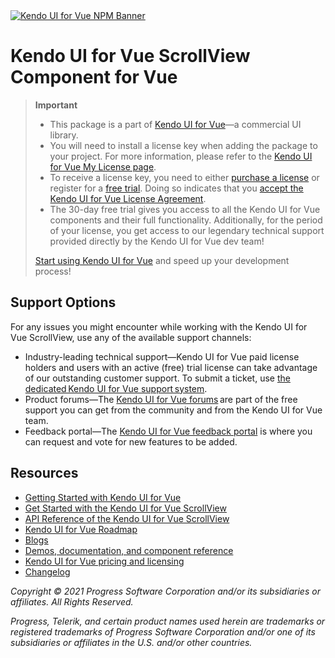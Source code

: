 <a href="https://www.telerik.com/kendo-vue-ui/?utm_medium=referral&utm_source=npm&utm_campaign=kendo-ui-vue-trial-npm-scrollview&utm_content=banner" target="_blank">
<img src="https://www.telerik.com/kendo-vue-ui/npm-banner.svg" alt="Kendo UI for Vue NPM Banner">
</a>


# Kendo UI for Vue ScrollView Component for Vue

> **Important**
> * This package is а part of [Kendo UI for Vue](https://www.telerik.com/kendo-vue-ui/?utm_medium=referral&utm_source=npm&utm_campaign=kendo-ui-vue-trial-npm-scrollview)&mdash;a commercial UI library.
> * You will need to install a license key when adding the package to your project. For more information, please refer to the [Kendo UI for Vue My License page](https://www.telerik.com/kendo-vue-ui/my-license/?utm_medium=referral&utm_source=npm&utm_campaign=kendo-ui-vue-trial-npm-scrollview).
> * To receive a license key, you need to either [purchase a license](https://www.telerik.com/purchase/kendo-ui/?utm_medium=referral&utm_source=npm&utm_campaign=kendo-ui-vue-trial-npm-scrollview) or register for a [free trial](https://www.telerik.com/try/kendo-vue-ui?utm_medium=referral&utm_source=npm&utm_campaign=kendo-ui-vue-trial-npm-scrollview). Doing so indicates that you [accept the Kendo UI for Vue License Agreement](https://www.telerik.com/purchase/license-agreement/progress-kendovue?utm_medium=referral&utm_source=npm&utm_campaign=kendo-ui-vue-trial-npm-scrollview).
> * The 30-day free trial gives you access to all the Kendo UI for Vue components and their full functionality. Additionally, for the period of your license, you get access to our legendary technical support provided directly by the Kendo UI for Vue dev team!
>
> [Start using Kendo UI for Vue](https://www.telerik.com/try/kendo-vue-ui?utm_medium=referral&utm_source=npm&utm_campaign=kendo-ui-vue-trial-npm-scrollview) and speed up your development process!

## Support Options

For any issues you might encounter while working with the Kendo UI for Vue ScrollView, use any of the available support channels:

* Industry-leading technical support&mdash;Kendo UI for Vue paid license holders and users with an active (free) trial license can take advantage of our outstanding customer support. To submit a ticket, use [the dedicated Kendo UI for Vue support system](https://www.telerik.com/account/support-tickets?utm_medium=referral&utm_source=npm&utm_campaign=kendo-ui-vue-trial-npm-scrollview).
* Product forums&mdash;The [Kendo UI for Vue forums](https://www.telerik.com/forums/kendo-ui-vue?utm_medium=referral&utm_source=npm&utm_campaign=kendo-ui-vue-trial-npm-scrollview) are part of the free support you can get from the community and from the Kendo UI for Vue team.
* Feedback portal&mdash;The [Kendo UI for Vue feedback portal](https://feedback.telerik.com/kendo-vue-ui?utm_medium=referral&utm_source=npm&utm_campaign=kendo-ui-vue-trial-npm-scrollview) is where you can request and vote for new features to be added.

## Resources

* [Getting Started with Kendo UI for Vue](https://www.telerik.com/kendo-vue-ui/getting-started/?utm_medium=referral&utm_source=npm&utm_campaign=kendo-ui-vue-trial-npm-scrollview)
* [Get Started with the Kendo UI for Vue ScrollView](https://www.telerik.com/kendo-vue-ui/components/scrollview/?utm_medium=referral&utm_source=npm&utm_campaign=kendo-ui-vue-trial-npm-scrollview)
* [API Reference of the Kendo UI for Vue ScrollView](https://www.telerik.com/kendo-vue-ui/components/scrollview/api/?utm_medium=referral&utm_source=npm&utm_campaign=kendo-ui-vue-trial-npm-scrollview)
* [Kendo UI for Vue Roadmap](https://www.telerik.com/support/whats-new/kendo-vue-ui/roadmap?utm_medium=referral&utm_source=npm&utm_campaign=kendo-ui-vue-trial-npm-scrollview)
* [Blogs](https://www.telerik.com/blogs/tag/vue?utm_medium=referral&utm_source=npm&utm_campaign=kendo-ui-vue-trial-npm-scrollview)
* [Demos, documentation, and component reference](https://www.telerik.com/kendo-vue-ui/components/?utm_medium=referral&utm_source=npm&utm_campaign=kendo-ui-vue-trial-npm-scrollview)
* [Kendo UI for Vue pricing and licensing](https://www.telerik.com/purchase/kendo-ui/?utm_medium=referral&utm_source=npm&utm_campaign=kendo-ui-vue-trial-npm-scrollview)
* [Changelog](https://www.telerik.com/kendo-vue-ui/components/changelogs/ui-for-vue/?utm_medium=referral&utm_source=npm&utm_campaign=kendo-ui-vue-trial-npm-scrollview)

*Copyright © 2021 Progress Software Corporation and/or its subsidiaries or affiliates. All Rights Reserved.*

*Progress, Telerik, and certain product names used herein are trademarks or registered trademarks of Progress Software Corporation and/or one of its subsidiaries or affiliates in the U.S. and/or other countries.*

